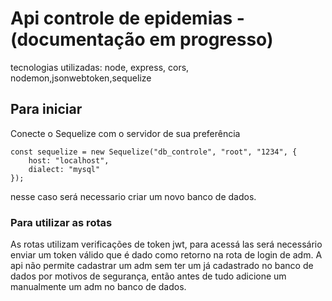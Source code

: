 # Api controle de epidemias - (documentação em progresso)
tecnologias utilizadas:
node, express, cors, nodemon,jsonwebtoken,sequelize 
## Para iniciar
Conecte o Sequelize com o servidor de sua preferência 
```
const sequelize = new Sequelize("db_controle", "root", "1234", {
    host: "localhost",
    dialect: "mysql"
});
```
nesse caso será necessario criar um novo banco de dados.

### Para utilizar as rotas 

As rotas utilizam verificações de token jwt, para acessá las será necessário enviar um token válido que é dado como retorno na rota de login de adm.
A api não permite cadastrar um adm sem ter um já cadastrado no banco de dados por motivos de segurança, então antes de tudo adicione um manualmente um adm no banco de dados.
